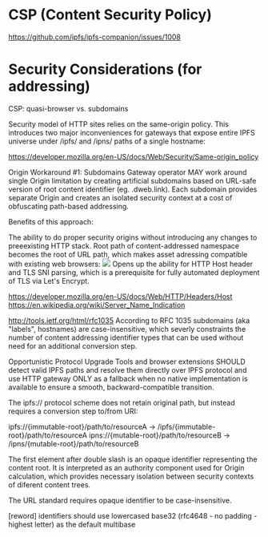 # CSP (Content Security Policy)
https://github.com/ipfs/ipfs-companion/issues/1008





# Security Considerations (for addressing)
 CSP: quasi-browser vs. subdomains

 Security model of HTTP sites relies on the same-origin policy. This introduces two major inconveniences for gateways that expose entire IPFS universe under /ipfs/ and /ipns/ paths of a single hostname:

 https://developer.mozilla.org/en-US/docs/Web/Security/Same-origin_policy


 Origin Workaround #1: Subdomains
Gateway operator MAY work around single Origin limitation by creating artificial subdomains based on URL-safe version of root content identifier (eg. <CID>.dweb.link). Each subdomain provides separate Origin and creates an isolated security context at a cost of obfuscating path-based addressing.

Benefits of this approach:

The ability to do proper security origins without introducing any changes to preeexisting HTTP stack.
Root path of content-addressed namespace becomes the root of URL path, which makes asset adressing compatible with existing web browsers: <img src="/rootimg.jpg">
Opens up the ability for HTTP Host header and TLS SNI parsing, which is a prerequisite for fully automated deployment of TLS via Let's Encrypt.

https://developer.mozilla.org/en-US/docs/Web/HTTP/Headers/Host
https://en.wikipedia.org/wiki/Server_Name_Indication


http://tools.ietf.org/html/rfc1035
According to RFC 1035 subdomains (aka "labels", hostnames) are case-insensitive, which severly constraints the number of content addressing identifier types that can be used without need for an additional conversion step.




Opportunistic Protocol Upgrade
Tools and browser extensions SHOULD detect valid IPFS paths and resolve them directly over IPFS protocol and use HTTP gateway ONLY as a fallback when no native implementation is available to ensure a smooth, backward-compatible transition.






The ipfs:// protocol scheme does not retain original path, but instead requires a conversion step to/from URI:

ipfs://{immutable-root}/path/to/resourceA → /ipfs/{immutable-root}/path/to/resourceA
ipns://{mutable-root}/path/to/resourceB → /ipns/{mutable-root}/path/to/resourceB

The first element after double slash is an opaque identifier representing the content root. It is interpreted as an authority component used for Origin calculation, which provides necessary isolation between security contexts of diferent content trees.

The URL standard requires opaque identifier to be case-insensitive.

[reword] identifiers should use lowercased base32 (rfc4648 - no padding - highest letter) as the default multibase






